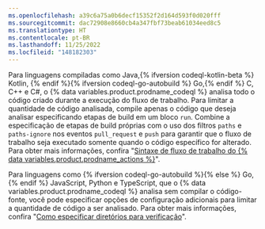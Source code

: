 ```yaml
---
ms.openlocfilehash: a39c6a75a0b6decf15352f2d164d593f0d020fff
ms.sourcegitcommit: dac72908e8660cb4a347fbf73beab61034eed8c5
ms.translationtype: HT
ms.contentlocale: pt-BR
ms.lasthandoff: 11/25/2022
ms.locfileid: "148182303"
---
```

Para linguagens compiladas como Java,{% ifversion codeql-kotlin-beta %} Kotlin, {% endif %}{% ifversion codeql-go-autobuild %} Go,{% endif %} C, C++ e C#, o {% data variables.product.prodname_codeql %} analisa todo o código criado durante a execução do fluxo de trabalho. Para limitar a quantidade de código analisada, compile apenas o código que deseja analisar especificando etapas de build em um bloco `run`. Combine a especificação de etapas de build próprias com o uso dos filtros `paths` e `paths-ignore` nos eventos `pull_request` e `push` para garantir que o fluxo de trabalho seja executado somente quando o código específico for alterado. Para obter mais informações, confira "[Sintaxe de fluxo de trabalho do {% data variables.product.prodname_actions %}](/actions/reference/workflow-syntax-for-github-actions#onpushpull_requestpull_request_targetpathspaths-ignore)".

Para linguagens como {% ifversion codeql-go-autobuild %}{% else %} Go,{% endif %} JavaScript, Python e TypeScript, que o {% data variables.product.prodname_codeql %} analisa sem compilar o código-fonte, você pode especificar opções de configuração adicionais para limitar a quantidade de código a ser analisado. Para obter mais informações, confira "[Como especificar diretórios para verificação](/code-security/secure-coding/configuring-code-scanning#specifying-directories-to-scan)".